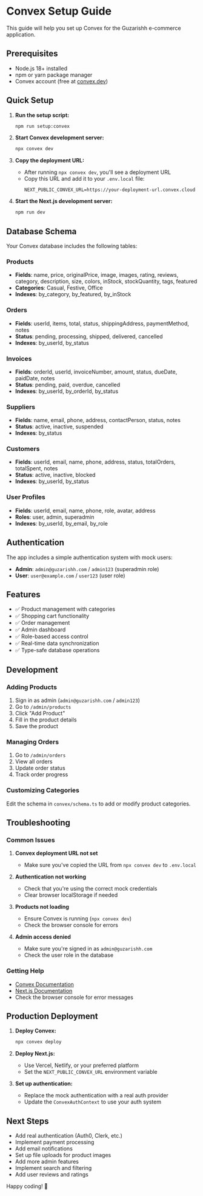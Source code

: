 # Convex Setup Guide

This guide will help you set up Convex for the Guzarishh e-commerce application.

## Prerequisites

- Node.js 18+ installed
- npm or yarn package manager
- Convex account (free at [convex.dev](https://convex.dev))

## Quick Setup

1. **Run the setup script:**
   ```bash
   npm run setup:convex
   ```

2. **Start Convex development server:**
   ```bash
   npx convex dev
   ```

3. **Copy the deployment URL:**
   - After running `npx convex dev`, you'll see a deployment URL
   - Copy this URL and add it to your `.env.local` file:
     ```
     NEXT_PUBLIC_CONVEX_URL=https://your-deployment-url.convex.cloud
     ```

4. **Start the Next.js development server:**
   ```bash
   npm run dev
   ```

## Database Schema

Your Convex database includes the following tables:

### Products
- **Fields**: name, price, originalPrice, image, images, rating, reviews, category, description, size, colors, inStock, stockQuantity, tags, featured
- **Categories**: Casual, Festive, Office
- **Indexes**: by_category, by_featured, by_inStock

### Orders
- **Fields**: userId, items, total, status, shippingAddress, paymentMethod, notes
- **Status**: pending, processing, shipped, delivered, cancelled
- **Indexes**: by_userId, by_status

### Invoices
- **Fields**: orderId, userId, invoiceNumber, amount, status, dueDate, paidDate, notes
- **Status**: pending, paid, overdue, cancelled
- **Indexes**: by_userId, by_orderId, by_status

### Suppliers
- **Fields**: name, email, phone, address, contactPerson, status, notes
- **Status**: active, inactive, suspended
- **Indexes**: by_status

### Customers
- **Fields**: userId, email, name, phone, address, status, totalOrders, totalSpent, notes
- **Status**: active, inactive, blocked
- **Indexes**: by_userId, by_status

### User Profiles
- **Fields**: userId, email, name, phone, role, avatar, address
- **Roles**: user, admin, superadmin
- **Indexes**: by_userId, by_email, by_role

## Authentication

The app includes a simple authentication system with mock users:

- **Admin**: `admin@guzarishh.com` / `admin123` (superadmin role)
- **User**: `user@example.com` / `user123` (user role)

## Features

- ✅ Product management with categories
- ✅ Shopping cart functionality
- ✅ Order management
- ✅ Admin dashboard
- ✅ Role-based access control
- ✅ Real-time data synchronization
- ✅ Type-safe database operations

## Development

### Adding Products
1. Sign in as admin (`admin@guzarishh.com` / `admin123`)
2. Go to `/admin/products`
3. Click "Add Product"
4. Fill in the product details
5. Save the product

### Managing Orders
1. Go to `/admin/orders`
2. View all orders
3. Update order status
4. Track order progress

### Customizing Categories
Edit the schema in `convex/schema.ts` to add or modify product categories.

## Troubleshooting

### Common Issues

1. **Convex deployment URL not set**
   - Make sure you've copied the URL from `npx convex dev` to `.env.local`

2. **Authentication not working**
   - Check that you're using the correct mock credentials
   - Clear browser localStorage if needed

3. **Products not loading**
   - Ensure Convex is running (`npx convex dev`)
   - Check the browser console for errors

4. **Admin access denied**
   - Make sure you're signed in as `admin@guzarishh.com`
   - Check the user role in the database

### Getting Help

- [Convex Documentation](https://docs.convex.dev)
- [Next.js Documentation](https://nextjs.org/docs)
- Check the browser console for error messages

## Production Deployment

1. **Deploy Convex:**
   ```bash
   npx convex deploy
   ```

2. **Deploy Next.js:**
   - Use Vercel, Netlify, or your preferred platform
   - Set the `NEXT_PUBLIC_CONVEX_URL` environment variable

3. **Set up authentication:**
   - Replace the mock authentication with a real auth provider
   - Update the `ConvexAuthContext` to use your auth system

## Next Steps

- Add real authentication (Auth0, Clerk, etc.)
- Implement payment processing
- Add email notifications
- Set up file uploads for product images
- Add more admin features
- Implement search and filtering
- Add user reviews and ratings

Happy coding! 🚀
